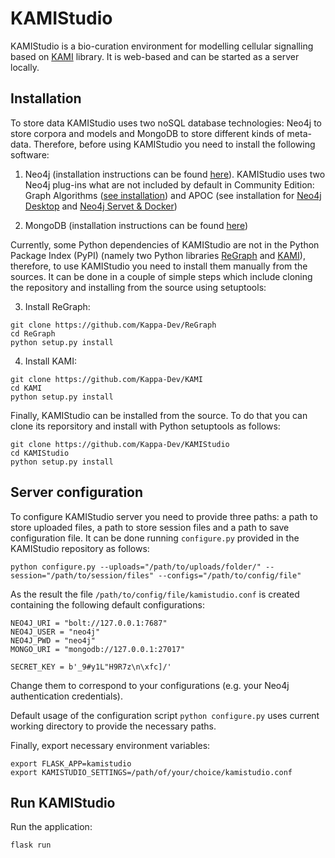 # KAMIStudio

KAMIStudio is a bio-curation environment for modelling cellular signalling based on [KAMI](https://github.com/Kappa-Dev/KAMI) library. It is web-based and can be started as a server locally.


## Installation

To store data KAMIStudio uses two noSQL database technologies: Neo4j to store corpora and models and MongoDB to store different kinds of meta-data. Therefore, before using KAMIStudio you need to install the following software:

1. Neo4j (installation instructions can be found [here](https://neo4j.com/docs/operations-manual/current/installation/)). KAMIStudio uses two Neo4j plug-ins what are not included by default in Community Edition: Graph Algorithms ([see installation](https://neo4j.com/docs/graph-algorithms/current/introduction/#_installation)) and APOC (see installation for [Neo4j Desktop](https://neo4j-contrib.github.io/neo4j-apoc-procedures/#_installation_with_neo4j_desktop) and [Neo4j Servet & Docker](https://neo4j-contrib.github.io/neo4j-apoc-procedures/#installation))

2. MongoDB (installation instructions can be found [here](https://docs.mongodb.com/v3.2/installation/))

Currently, some Python dependencies of KAMIStudio are not in the Python Package Index (PyPI) (namely two Python libraries [ReGraph](https://github.com/Kappa-Dev/ReGraph) and [KAMI](https://github.com/Kappa-Dev/KAMI)), therefore, to use KAMIStudio you need to install them manually from the sources. It can be done in a couple of simple steps which include cloning the repository and installing from the source using setuptools:

3. Install ReGraph:

```
git clone https://github.com/Kappa-Dev/ReGraph
cd ReGraph
python setup.py install
```

4. Install KAMI:

```
git clone https://github.com/Kappa-Dev/KAMI
cd KAMI
python setup.py install
```

Finally, KAMIStudio can be installed from the source. To do that you can clone its reporsitory and install with Python setuptools as follows:

```
git clone https://github.com/Kappa-Dev/KAMIStudio
cd KAMIStudio
python setup.py install

```

## Server configuration

To configure KAMIStudio server you need to provide three paths: a path to store uploaded files, a path to store session files and a path to save configuration file. It can be done running `configure.py` provided in the KAMIStudio repository as follows:

```
python configure.py --uploads="/path/to/uploads/folder/" --session="/path/to/session/files" --configs="/path/to/config/file"
```

As the result the file `/path/to/config/file/kamistudio.conf` is created containing the following default configurations:

```
NEO4J_URI = "bolt://127.0.0.1:7687"
NEO4J_USER = "neo4j"
NEO4J_PWD = "neo4j"
MONGO_URI = "mongodb://127.0.0.1:27017"

SECRET_KEY = b'_9#y1L"H9R7z\n\xfc]/'
```

Change them to correspond to your configurations (e.g. your Neo4j authentication credentials).

Default usage of the configuration script `python configure.py` uses current working directory to provide the necessary paths.

Finally, export necessary environment variables:

```
export FLASK_APP=kamistudio
export KAMISTUDIO_SETTINGS=/path/of/your/choice/kamistudio.conf
```

## Run KAMIStudio

Run the application:

```
flask run
```
